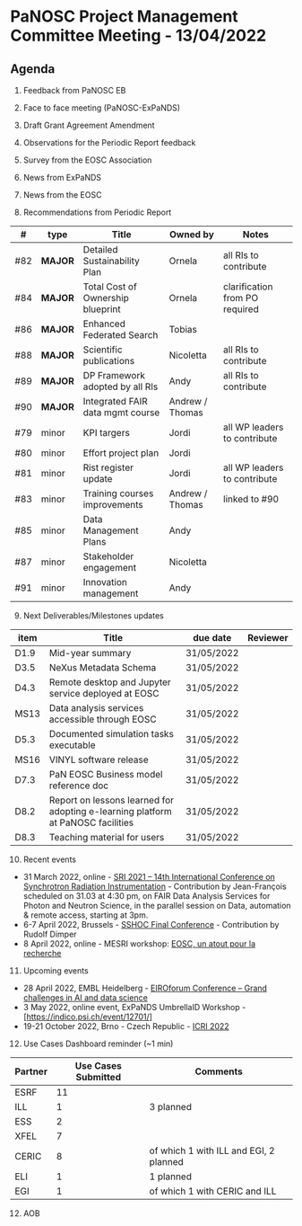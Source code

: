 PaNOSC Project Management Committee Meeting - 13/04/2022 
=========================================================

Agenda
------	

1. Feedback from PaNOSC EB

2. Face to face meeting (PaNOSC-ExPaNDS)

3. Draft Grant Agreement Amendment

4. Observations for the Periodic Report feedback

5. Survey from the EOSC Association

6. News from ExPaNDS

7. News from the EOSC

8. Recommendations from Periodic Report

|  #  | type | Title | Owned by | Notes |
| --- | ---- | ----- | -------- | ----- |
| #82 | **MAJOR** | Detailed Sustainability Plan | Ornela | all RIs to contribute |
| #84 | **MAJOR** | Total Cost of Ownership blueprint | Ornela | clarification from PO required |
| #86 | **MAJOR** | Enhanced Federated Search | Tobias | |
| #88 | **MAJOR** | Scientific publications | Nicoletta | all RIs to contribute |
| #89 | **MAJOR** | DP Framework adopted by all RIs | Andy | all RIs to contribute |
| #90 | **MAJOR** | Integrated FAIR data mgmt course | Andrew / Thomas |
| #79 | minor | KPI targers | Jordi | all WP leaders to contribute |
| #80 | minor | Effort project plan | Jordi |  |
| #81 | minor | Rist register update | Jordi | all WP leaders to contribute |
| #83 | minor | Training courses improvements | Andrew / Thomas | linked to #90 |
| #85 | minor | Data Management Plans | Andy | | 
| #87 | minor | Stakeholder engagement | Nicoletta | | 
| #91 | minor | Innovation management | Andy | | 

9. Next Deliverables/Milestones updates

| item |    Title    | due date | Reviewer |
| ---- | ----------- | -------- | -------- |
| D1.9 | Mid-year summary | 31/05/2022 | |
| D3.5 | NeXus Metadata Schema | 31/05/2022 |  |
| D4.3 | Remote desktop and Jupyter service deployed at EOSC | 31/05/2022 |  |
| MS13 | Data analysis services accessible through EOSC | 31/05/2022 |  |
| D5.3 | Documented simulation tasks executable | 31/05/2022 |  |
| MS16 | VINYL software release | 31/05/2022 |  |
| D7.3 | PaN EOSC Business model reference doc | 31/05/2022 |  | 
| D8.2 | Report on lessons learned for adopting e-learning platform at PaNOSC facilities | 31/05/2022 |  |
| D8.3 | Teaching material for users | 31/05/2022 |  |

10. Recent events
* 31 March 2022, online - [SRI 2021 – 14th International Conference on Synchrotron Radiation Instrumentation](https://www.panosc.eu/events/panosc-at-sri-2021-14th-international-conference-on-synchrotron-radiation-instrumentation/) - Contribution by Jean-François scheduled on 31.03 at 4:30 pm, on FAIR Data Analysis Services for Photon and Neutron Science, in the parallel session on Data, automation & remote access, starting at 3pm.
* 6-7 April 2022, Brussels - [SSHOC Final Conference](https://www.panosc.eu/events/sshoc-final-conference/) - Contribution by Rudolf Dimper
* 8 April 2022, online - MESRI workshop: [EOSC, un atout pour la recherche](https://www.panosc.eu/events/workshop-in-french-eosc-a-resource-for-research/)

11. Upcoming events
* 28 April 2022, EMBL Heidelberg - [EIROforum Conference – Grand challenges in AI and data science](https://www.panosc.eu/events/eiroforum-conference-grand-challenges-in-ai-and-data-science/)
* 3 May 2022, online event, ExPaNDS UmbrellaID Workshop - [https://indico.psi.ch/event/12701/]
* 19-21 October 2022, Brno - Czech Republic - [ICRI 2022](https://www.icri2022.cz/)

12. Use Cases Dashboard reminder (~1 min)

| Partner | Use Cases Submitted | Comments |
| ------- | ------------------- | -------- |
| ESRF  |  11  |  |
| ILL   |  1  | 3 planned  | of which 1 w CERIC and EGI)
| ESS   |  2  |   |
| XFEL  |  7  |   |
| CERIC |  8  | of which 1 with ILL and EGI, 2 planned |
| ELI   |  1  | 1 planned  |
| EGI   |  1  | of which 1 with CERIC and ILL | 

12. AOB
